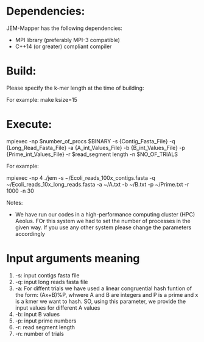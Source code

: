 # Dependencies:
JEM-Mapper has the following dependencies:

* MPI library (preferably MPI-3 compatible)
* C++14 (or greater) compliant compiler
# Build:
Please specify the k-mer length at the time of building:

For example: make ksize=15


# Execute:
mpiexec -np $number_of_procs $BINARY -s {Contig_Fasta_File} -q {Long_Read_Fasta_File} -a {A_int_Values_File} -b {B_int_Values_File} -p {Prime_int_Values_File} -r $read_segment length -n $NO_OF_TRIALS

For example:

mpiexec -np 4 ./jem -s ~/Ecoli_reads_100x_contigs.fasta -q ~/Ecoli_reads_10x_long_reads.fasta -a ~/A.txt -b ~/B.txt -p ~/Prime.txt -r 1000 -n 30

Notes:
* We have run our codes in a high-performance computing cluster (HPC) Aeolus. FOr this system we had to set the number of processes in the given way. If you use any other system please change the parameters accordingly

# Input arguments meaning
1. -s: input contigs fasta file
2. -q: input long reads fasta file
3. -a: For diffent trials we have used a linear congruential hash funtion of the form: (Ax+B)%P, whwere A and B are integers and P is a prime and x is a kmer we want to hash. SO, using this parameter, we provide the input values for different A values
4. -b: input B values
5. -p: input prime numbers
6. -r: read segment length
7. -n: number of trials
